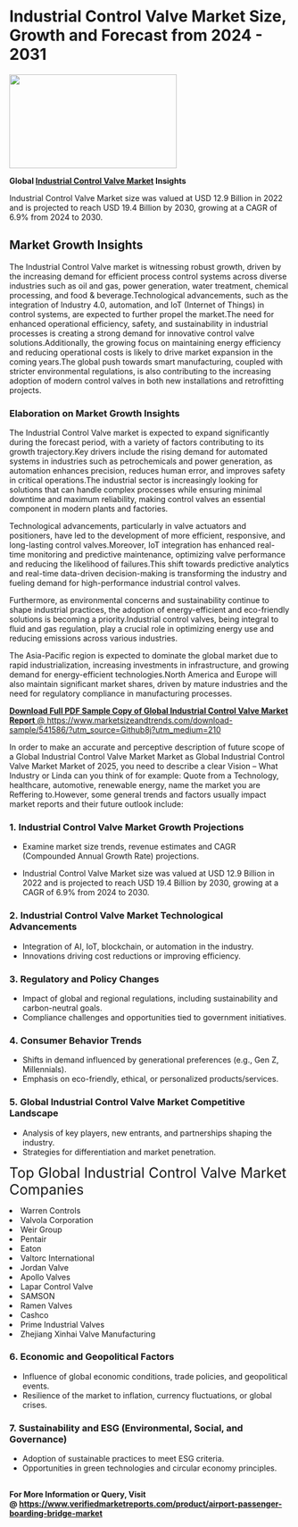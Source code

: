 <H1>Industrial Control Valve Market Size, Growth and Forecast from 2024 - 2031</H1><img class="aligncenter size-medium wp-image-584254" src="https://thirdeyenews.in/wp-content/uploads/2024/09/Global-Market-Research-300x168.jpeg" alt="" width="300" height="168" /><p><strong>Global&nbsp;<a href="https://www.marketsizeandtrends.com/download-sample/541586/?utm_source=Github8j?utm_medium=210">Industrial Control Valve Market</a> Insights</strong></p><p>Industrial Control Valve Market size was valued at USD 12.9 Billion in 2022 and is projected to reach USD 19.4 Billion by 2030, growing at a CAGR of 6.9% from 2024 to 2030.</p><p><h2>Market Growth Insights</h2> <p>The Industrial Control Valve market is witnessing robust growth, driven by the increasing demand for efficient process control systems across diverse industries such as oil and gas, power generation, water treatment, chemical processing, and food & beverage.Technological advancements, such as the integration of Industry 4.0, automation, and IoT (Internet of Things) in control systems, are expected to further propel the market.The need for enhanced operational efficiency, safety, and sustainability in industrial processes is creating a strong demand for innovative control valve solutions.Additionally, the growing focus on maintaining energy efficiency and reducing operational costs is likely to drive market expansion in the coming years.The global push towards smart manufacturing, coupled with stricter environmental regulations, is also contributing to the increasing adoption of modern control valves in both new installations and retrofitting projects.</p> <p><a href="download-sample-link"></a></p> <h3>Elaboration on Market Growth Insights</h3> <p>The Industrial Control Valve market is expected to expand significantly during the forecast period, with a variety of factors contributing to its growth trajectory.Key drivers include the rising demand for automated systems in industries such as petrochemicals and power generation, as automation enhances precision, reduces human error, and improves safety in critical operations.The industrial sector is increasingly looking for solutions that can handle complex processes while ensuring minimal downtime and maximum reliability, making control valves an essential component in modern plants and factories.</p> <p>Technological advancements, particularly in valve actuators and positioners, have led to the development of more efficient, responsive, and long-lasting control valves.Moreover, IoT integration has enhanced real-time monitoring and predictive maintenance, optimizing valve performance and reducing the likelihood of failures.This shift towards predictive analytics and real-time data-driven decision-making is transforming the industry and fueling demand for high-performance industrial control valves.</p> <p>Furthermore, as environmental concerns and sustainability continue to shape industrial practices, the adoption of energy-efficient and eco-friendly solutions is becoming a priority.Industrial control valves, being integral to fluid and gas regulation, play a crucial role in optimizing energy use and reducing emissions across various industries.</p> <p>The Asia-Pacific region is expected to dominate the global market due to rapid industrialization, increasing investments in infrastructure, and growing demand for energy-efficient technologies.North America and Europe will also maintain significant market shares, driven by mature industries and the need for regulatory compliance in manufacturing processes.</p> <p><a href="get-more-info-link"></p><p><span class=""><strong>Download Full PDF Sample Copy of Global Industrial Control Valve Market Report</strong> @ <a href="https://www.marketsizeandtrends.com/download-sample/541586/?utm_source=Github8j?utm_medium=210" target="_blank">https://www.marketsizeandtrends.com/download-sample/541586/?utm_source=Github8j?utm_medium=210</a></span></p><p>In order to make an accurate and perceptive description of future scope of a Global&nbsp;Industrial Control Valve Market Market as Global&nbsp;Industrial Control Valve Market Market of 2025, you need to describe a clear Vision &ndash; What Industry or Linda can you think of for example: Quote from a Technology, healthcare, automotive, renewable energy, name the market you are Reffering to.However, some general trends and factors usually impact market reports and their future outlook include:</p><h3>1.&nbsp;<strong>Industrial Control Valve Market Growth Projections</strong></h3><ul><li>Examine market size trends, revenue estimates and CAGR (Compounded Annual Growth Rate) projections.</li><li><p>Industrial Control Valve Market size was valued at USD 12.9 Billion in 2022 and is projected to reach USD 19.4 Billion by 2030, growing at a CAGR of 6.9% from 2024 to 2030.</p></li></ul><h3>2.&nbsp;<strong>Industrial Control Valve Market Technological Advancements</strong></h3><ul><li>Integration of AI, IoT, blockchain, or automation in the industry.</li><li>Innovations driving cost reductions or improving efficiency.</li></ul><h3>3.&nbsp;<strong>Regulatory and Policy Changes</strong></h3><ul><li>Impact of global and regional regulations, including sustainability and carbon-neutral goals.</li><li>Compliance challenges and opportunities tied to government initiatives.</li></ul><h3>4.&nbsp;<strong>Consumer Behavior Trends</strong></h3><ul><li>Shifts in demand influenced by generational preferences (e.g., Gen Z, Millennials).</li><li>Emphasis on eco-friendly, ethical, or personalized products/services.</li></ul><h3>5.&nbsp;<strong>Global Industrial Control Valve Market Competitive Landscape</strong></h3><ul><li>Analysis of key players, new entrants, and partnerships shaping the industry.</li><li>Strategies for differentiation and market penetration.</li></ul><p data-pm-slice="1 1 []"><span style="color: inherit; font-family: inherit; font-size: 25px;">Top Global Industrial Control Valve Market Companies</span></p><div class="" data-test-id=""><p><li>Warren Controls</li><li> Valvola Corporation</li><li> Weir Group</li><li> Pentair</li><li> Eaton</li><li> Valtorc International</li><li> Jordan Valve</li><li> Apollo Valves</li><li> Lapar Control Valve</li><li> SAMSON</li><li> Ramen Valves</li><li> Cashco</li><li> Prime Industrial Valves</li><li> Zhejiang Xinhai Valve Manufacturing</li></p></div><h3>6.&nbsp;<strong>Economic and Geopolitical Factors</strong></h3><ul><li>Influence of global economic conditions, trade policies, and geopolitical events.</li><li>Resilience of the market to inflation, currency fluctuations, or global crises.</li></ul><h3>7.&nbsp;<strong>Sustainability and ESG (Environmental, Social, and Governance)</strong></h3><ul><li>Adoption of sustainable practices to meet ESG criteria.</li><li>Opportunities in green technologies and circular economy principles.</li></ul><h2><strong style="font-size: 14px;">For More Information or Query, Visit @&nbsp;</strong><a style="background-color: #ffffff; font-size: 14px;" href="https://www.marketsizeandtrends.com/report/industrial-control-valve-market/" target="_blank">https://www.verifiedmarketreports.com/product/airport-passenger-boarding-bridge-market</a></h2>